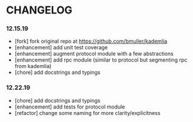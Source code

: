 # CHANGELOG

### 12.15.19
- [fork] fork original repo at https://github.com/bmuller/kademlia
- [enhancement] add unit test coverage
- [enhancement] augment protocol module with a few abstractions
- [enhancement] add rpc module (similar to protocol but segmenting rpc from kademlia)
- [chore] add docstrings and typings

### 12.22.19
- [chore] add docstrings and typings
- [enhancement] add tests for protocol module
- [refactor] change some naming for more clarity/explicitness
